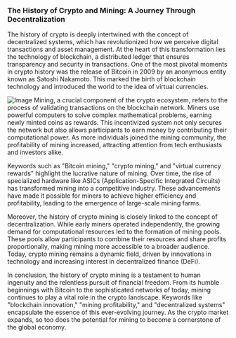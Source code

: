 ### The History of Crypto and Mining: A Journey Through Decentralization

The history of crypto is deeply intertwined with the concept of decentralized systems, which has revolutionized how we perceive digital transactions and asset management. At the heart of this transformation lies the technology of blockchain, a distributed ledger that ensures transparency and security in transactions. One of the most pivotal moments in crypto history was the release of Bitcoin in 2009 by an anonymous entity known as Satoshi Nakamoto. This marked the birth of blockchain technology and introduced the world to the idea of virtual currencies.


![Image](https://github.com/user-attachments/assets/31692037-0104-4703-abd1-696b6a7dd41b)
Mining, a crucial component of the crypto ecosystem, refers to the process of validating transactions on the blockchain network. Miners use powerful computers to solve complex mathematical problems, earning newly minted coins as rewards. This incentivized system not only secures the network but also allows participants to earn money by contributing their computational power. As more individuals joined the mining community, the profitability of mining increased, attracting attention from tech enthusiasts and investors alike.

Keywords such as "Bitcoin mining," "crypto mining," and "virtual currency rewards" highlight the lucrative nature of mining. Over time, the rise of specialized hardware like ASICs (Application-Specific Integrated Circuits) has transformed mining into a competitive industry. These advancements have made it possible for miners to achieve higher efficiency and profitability, leading to the emergence of large-scale mining farms.

Moreover, the history of crypto mining is closely linked to the concept of decentralization. While early miners operated independently, the growing demand for computational resources led to the formation of mining pools. These pools allow participants to combine their resources and share profits proportionally, making mining more accessible to a broader audience. Today, crypto mining remains a dynamic field, driven by innovations in technology and increasing interest in decentralized finance (DeFi).

In conclusion, the history of crypto mining is a testament to human ingenuity and the relentless pursuit of financial freedom. From its humble beginnings with Bitcoin to the sophisticated networks of today, mining continues to play a vital role in the crypto landscape. Keywords like "blockchain innovation," "mining profitability," and "decentralized systems" encapsulate the essence of this ever-evolving journey. As the crypto market expands, so too does the potential for mining to become a cornerstone of the global economy.